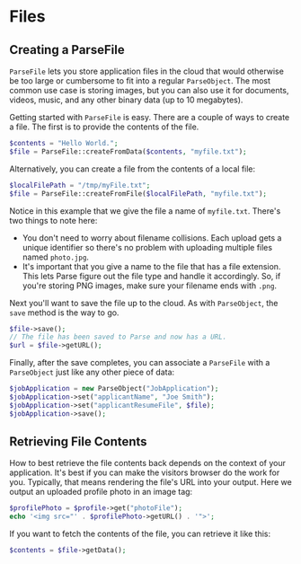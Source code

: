 # Files

## Creating a ParseFile

`ParseFile` lets you store application files in the cloud that would otherwise be too large or cumbersome to fit into a regular `ParseObject`. The most common use case is storing images, but you can also use it for documents, videos, music, and any other binary data (up to 10 megabytes).

Getting started with `ParseFile` is easy. There are a couple of ways to create a file. The first is to provide the contents of the file.

```php
$contents = "Hello World.";
$file = ParseFile::createFromData($contents, "myfile.txt");
```

Alternatively, you can create a file from the contents of a local file:

```php
$localFilePath = "/tmp/myFile.txt";
$file = ParseFile::createFromFile($localFilePath, "myfile.txt");
```

Notice in this example that we give the file a name of `myfile.txt`. There's two things to note here:

*   You don't need to worry about filename collisions. Each upload gets a unique identifier so there's no problem with uploading multiple files named `photo.jpg`.
*   It's important that you give a name to the file that has a file extension. This lets Parse figure out the file type and handle it accordingly. So, if you're storing PNG images, make sure your filename ends with `.png`.

Next you'll want to save the file up to the cloud. As with `ParseObject`, the `save` method is the way to go.

```php
$file->save();
// The file has been saved to Parse and now has a URL.
$url = $file->getURL();
```

Finally, after the save completes, you can associate a `ParseFile` with a `ParseObject` just like any other piece of data:

```php
$jobApplication = new ParseObject("JobApplication");
$jobApplication->set("applicantName", "Joe Smith");
$jobApplication->set("applicantResumeFile", $file);
$jobApplication->save();
```

## Retrieving File Contents

How to best retrieve the file contents back depends on the context of your application. It's best if you can make the visitors browser do the work for you. Typically, that means rendering the file's URL into your output. Here we output an uploaded profile photo in an image tag:

```php
$profilePhoto = $profile->get("photoFile");
echo '<img src="' . $profilePhoto->getURL() . '">';
```

If you want to fetch the contents of the file, you can retrieve it like this:

```php
$contents = $file->getData();
```
